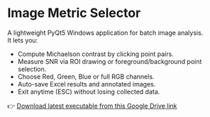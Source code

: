 # Image Metric Selector

A lightweight PyQt5 Windows application for batch image analysis.  
It lets you:

- Compute Michaelson contrast by clicking point pairs.  
- Measure SNR via ROI drawing or foreground/background point selection.  
- Choose Red, Green, Blue or full RGB channels.  
- Auto-save Excel results and annotated images.  
- Exit anytime (ESC) without losing collected data.  


👉 [Download latest executable from this Google Drive link]()


